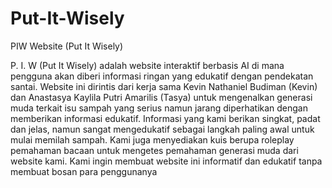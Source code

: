 # Put-It-Wisely
PIW Website (Put It Wisely)

P. I. W (Put It Wisely) adalah website interaktif berbasis AI di mana pengguna akan diberi informasi ringan yang edukatif dengan pendekatan santai. Website ini dirintis dari kerja sama Kevin Nathaniel Budiman (Kevin) dan Anastasya Kaylila Putri Amarilis (Tasya) untuk mengenalkan generasi muda terkait isu sampah yang serius namun jarang diperhatikan dengan memberikan informasi edukatif.
Informasi yang kami berikan singkat, padat dan jelas, namun sangat mengedukatif sebagai langkah paling awal untuk mulai memilah sampah. Kami juga menyediakan kuis berupa roleplay pemahaman bacaan untuk mengetes pemahaman generasi muda dari website kami. Kami ingin membuat website ini informatif dan edukatif tanpa membuat bosan para penggunanya